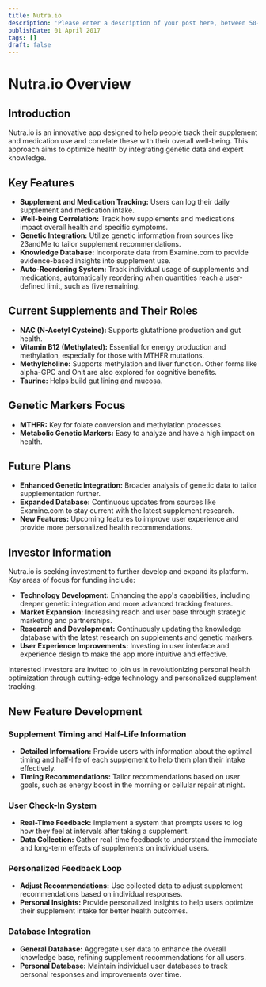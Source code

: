 ```yaml
---
title: Nutra.io
description: 'Please enter a description of your post here, between 50-160 chars!'
publishDate: 01 April 2017
tags: []
draft: false
---
```


# Nutra.io Overview

## Introduction
Nutra.io is an innovative app designed to help people track their supplement and medication use and correlate these with their overall well-being. This approach aims to optimize health by integrating genetic data and expert knowledge.

## Key Features
- **Supplement and Medication Tracking:** Users can log their daily supplement and medication intake.
- **Well-being Correlation:** Track how supplements and medications impact overall health and specific symptoms.
- **Genetic Integration:** Utilize genetic information from sources like 23andMe to tailor supplement recommendations.
- **Knowledge Database:** Incorporate data from Examine.com to provide evidence-based insights into supplement use.
- **Auto-Reordering System:** Track individual usage of supplements and medications, automatically reordering when quantities reach a user-defined limit, such as five remaining.

## Current Supplements and Their Roles
- **NAC (N-Acetyl Cysteine):** Supports glutathione production and gut health.
- **Vitamin B12 (Methylated):** Essential for energy production and methylation, especially for those with MTHFR mutations.
- **Methylcholine:** Supports methylation and liver function. Other forms like alpha-GPC and Onit are also explored for cognitive benefits.
- **Taurine:** Helps build gut lining and mucosa.

## Genetic Markers Focus
- **MTHFR:** Key for folate conversion and methylation processes.
- **Metabolic Genetic Markers:** Easy to analyze and have a high impact on health.

## Future Plans
- **Enhanced Genetic Integration:** Broader analysis of genetic data to tailor supplementation further.
- **Expanded Database:** Continuous updates from sources like Examine.com to stay current with the latest supplement research.
- **New Features:** Upcoming features to improve user experience and provide more personalized health recommendations.

## Investor Information
Nutra.io is seeking investment to further develop and expand its platform. Key areas of focus for funding include:
- **Technology Development:** Enhancing the app's capabilities, including deeper genetic integration and more advanced tracking features.
- **Market Expansion:** Increasing reach and user base through strategic marketing and partnerships.
- **Research and Development:** Continuously updating the knowledge database with the latest research on supplements and genetic markers.
- **User Experience Improvements:** Investing in user interface and experience design to make the app more intuitive and effective.

Interested investors are invited to join us in revolutionizing personal health optimization through cutting-edge technology and personalized supplement tracking.

## New Feature Development

### Supplement Timing and Half-Life Information
- **Detailed Information:** Provide users with information about the optimal timing and half-life of each supplement to help them plan their intake effectively.
- **Timing Recommendations:** Tailor recommendations based on user goals, such as energy boost in the morning or cellular repair at night.

### User Check-In System
- **Real-Time Feedback:** Implement a system that prompts users to log how they feel at intervals after taking a supplement.
- **Data Collection:** Gather real-time feedback to understand the immediate and long-term effects of supplements on individual users.

### Personalized Feedback Loop
- **Adjust Recommendations:** Use collected data to adjust supplement recommendations based on individual responses.
- **Personal Insights:** Provide personalized insights to help users optimize their supplement intake for better health outcomes.

### Database Integration
- **General Database:** Aggregate user data to enhance the overall knowledge base, refining supplement recommendations for all users.
- **Personal Database:** Maintain individual user databases to track personal responses and improvements over time.
